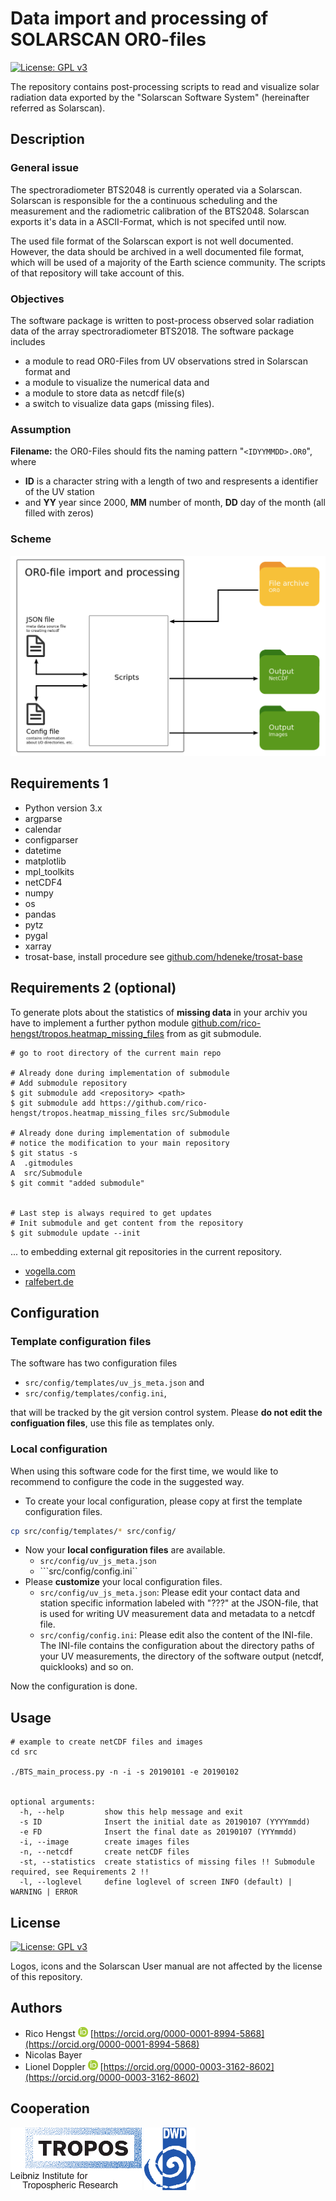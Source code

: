 # Data import and processing of SOLARSCAN OR0-files
[![License: GPL v3](https://img.shields.io/badge/License-GPLv3-blue.svg)](https://www.gnu.org/licenses/gpl-3.0)

The repository contains post-processing scripts to read and visualize solar radiation data exported by the  "Solarscan Software System" (hereinafter referred as Solarscan).


## Description
### General issue
The spectroradiometer BTS2048 is currently operated via a Solarscan. Solarscan is responsible for the a continuous scheduling and the measurement and the radiometric calibration of the BTS2048. Solarscan exports it's data in a ASCII-Format, which is not specifed until now.

The used file format of the Solarscan export is not well documented. However, the data should be archived in a well documented file format, which will be used of a majority of the Earth science community. The scripts of that repository will take account of this.

### Objectives
The software package is written to post-process observed solar radiation data of the array spectroradiometer BTS2018.
The software package includes
* a module to read OR0-Files from UV observations stred in Solarscan format and
* a module to visualize the numerical data and
* a module to store data as netcdf file(s)
* a switch to visualize data gaps (missing files).

### Assumption
**Filename:** the OR0-Files should fits the naming pattern "`<IDYYMMDD>.OR0`", where
  * **ID** is a character string with a length of two and respresents a identifier of the UV station
  * and **YY** year since 2000, **MM** number of month, **DD** day of the month (all filled with zeros)

### Scheme
![BTS scheme](doc/bts_scheme.png)

## Requirements 1

* Python version 3.x
* argparse
* calendar
* configparser
* datetime
* matplotlib
* mpl_toolkits
* netCDF4
* numpy
* os
* pandas
* pytz
* pygal
* xarray
* trosat-base, install procedure see [github.com/hdeneke/trosat-base](https://github.com/hdeneke/trosat-base/blob/master/examples/cfconv_usage.ipynb)


## Requirements 2 (optional)
To generate plots about the statistics of **missing data** in your archiv you have to implement a further python module [github.com/rico-hengst/tropos.heatmap_missing_files](https://github.com/rico-hengst/tropos.heatmap_missing_files) from as git submodule.
```
# go to root directory of the current main repo

# Already done during implementation of submodule
# Add submodule repository
$ git submodule add <repository> <path>
$ git submodule add https://github.com/rico-hengst/tropos.heatmap_missing_files src/Submodule

# Already done during implementation of submodule
# notice the modification to your main repository
$ git status -s
A  .gitmodules
A  src/Submodule
$ git commit "added submodule"


# Last step is always required to get updates
# Init submodule and get content from the repository
$ git submodule update --init

```
... to embedding external git repositories in the current repository.

* [vogella.com](https://www.vogella.com/tutorials/GitSubmodules/article.html)
* [ralfebert.de](https://www.ralfebert.de/git/submodules/)


## Configuration

### Template configuration files

The software has two configuration files
 
* ```src/config/templates/uv_js_meta.json``` and
* ```src/config/templates/config.ini```,

that will be tracked by the git version control system. 
Please **do not edit the configuation files**, use this file as templates only.


### Local configuration 

When using this software code for the first time, we would like to recommend to configure the code in the suggested way.

* To create your local configuration, please copy at first the template configuration files.
```bash
cp src/config/templates/* src/config/
```
* Now your **local configuration files** are available.
  * ```src/config/uv_js_meta.json```
  * ```src/config/config.ini``
* Please **customize** your local configuration files.
  * ```src/config/uv_js_meta.json```: Please edit your contact data and station specific information labeled with "???" at the JSON-file, that is used for writing UV measurement data and metadata to a netcdf file.
  * ```src/config/config.ini```: Please edit also the content of the INI-file. The INI-file contains the configuration about the directory paths of your UV measurements, the directory of the software output (netcdf, quicklooks) and so on.

Now the configuration is done.


## Usage

```
# example to create netCDF files and images
cd src

./BTS_main_process.py -n -i -s 20190101 -e 20190102


optional arguments:
  -h, --help         show this help message and exit
  -s ID              Insert the initial date as 20190107 (YYYYmmdd)
  -e FD              Insert the final date as 20190107 (YYYmmdd)
  -i, --image        create images files
  -n, --netcdf       create netCDF files
  -st, --statistics  create statistics of missing files !! Submodule required, see Requirements 2 !!
  -l, --loglevel     define loglevel of screen INFO (default) | WARNING | ERROR
```


## License
[![License: GPL v3](https://img.shields.io/badge/License-GPLv3-blue.svg)](https://www.gnu.org/licenses/gpl-3.0)

Logos, icons and the Solarscan User manual are not affected by the license of this repository.


## Authors
* Rico Hengst ![Logo](doc/ORCIDiD_icon16x16.png) [https://orcid.org/0000-0001-8994-5868](https://orcid.org/0000-0001-8994-5868)
* Nicolas Bayer
* Lionel Doppler ![Logo](doc/ORCIDiD_icon16x16.png) [https://orcid.org/0000-0003-3162-8602](https://orcid.org/0000-0003-3162-8602)

## Cooperation
![Tropos Logo](doc/TROPOS-Logo_ENG.png)
![DWD Logo](doc/Deutscherwetterdienst-logo.png)

